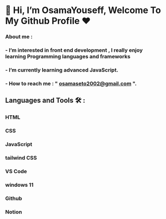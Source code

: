 # 👋 Hi, I’m **OsamaYouseff**, Welcome To My Github Profile ♥

### About me :
### - I’m interested in front end development , I really enjoy learning Programming languages and frameworks 
### - I’m currently learning advanced JavaScript.
### - How to reach me : " osamaseto2002@gmail.com ".
## Languages and Tools 🛠 :
### HTML
### CSS 
### JavaScript
### tailwind CSS
### VS Code
### windows 11
### Github
### Notion 


